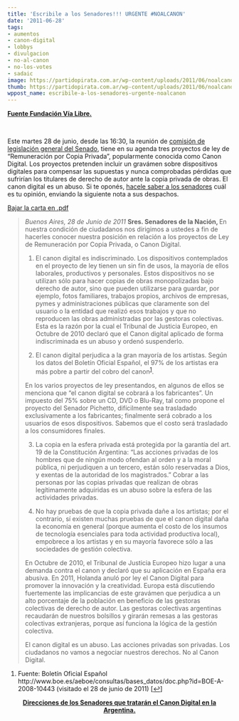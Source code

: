 ```yaml
---
title: 'Escribile a los Senadores!!! URGENTE #NOALCANON'
date: '2011-06-28'
tags:
- aumentos
- canon-digital
- lobbys
- divulgacion
- no-al-canon
- no-los-votes
- sadaic
image: https://partidopirata.com.ar/wp-content/uploads/2011/06/noalcanon5_red.jpg
thumb: https://partidopirata.com.ar/wp-content/uploads/2011/06/noalcanon5_red.jpg
wppost_name: escribile-a-los-senadores-urgente-noalcanon
---
```


<strong><a href="http://www.vialibre.org.ar/2011/06/28/urgente-escribile-a-los-senadores-y-deciles-que-no-al-canon-digital/" target="_blank">Fuente Fundación Vía Libre.</a></strong>

&nbsp;

Este martes 28 de junio, desde las 16:30, la reunión de <a href="http://www.senado.gov.ar/web/comisiones/reuComi.php?nro_comision=53">comisión  de legislación general del Senado</a>, tiene en su agenda tres  proyectos de ley de “Remuneración por Copia Privada”, popularmente  conocida como Canon Digital.  Los proyectos pretenden incluir un  gravámen sobre dispositivos digitales para compensar las supuestas y  nunca comprobadas pérdidas que sufrirían los titulares de derecho de  autor ante la copia privada de obras. El canon digital es un abuso. Si  te oponés, <a href="http://www.senado.gov.ar/web/comisiones/intComi.php?nro_comision=53">hacele  saber a los senadores</a> cuál es tu opinión, enviando la siguiente  nota a sus despachos.

<a href="http://www.vialibre.org.ar/wp-content/uploads/2011/06/canon.digital.pdf">Bajar  la carta en .pdf </a>
<blockquote><em>Buenos Aires, 28 de Junio de 2011</em>
<strong>Sres. Senadores de la Nación, </strong>
En nuestra condición de ciudadanos nos dirigimos a ustedes a fin de  hacerles conocer nuestra posición en relación a los proyectos de Ley de  Remuneración por Copia Privada, o Canon Digital.

1. El canon digital es indiscriminado. Los dispositivos contemplados  en el proyecto de ley tienen un sin fin de usos, la mayoría de ellos  laborales, productivos y personales.  Estos dispositivos no se utilizan  sólo para hacer copias de obras monopolizadas bajo derecho de autor,  sino que pueden utilizarse para guardar, por ejemplo, fotos familiares,  trabajos propios, archivos de empresas, pymes y administraciones  públicas que claramente son del usuario o la entidad que realizó esos  trabajos y que no reproducen las obras administradas por las gestoras  colectivas.    Esta es la razón por la cual el Tribunal de Justicia  Europeo, en Octubre de 2010 declaró que el Canon digital aplicado de  forma indiscriminada es un abuso y ordenó suspenderlo.

2. El canon digital perjudica a la gran mayoría de los artistas.  Según los datos del Boletín Oficial Español, el 97% de los artistas era  más pobre a partir del cobro del canon<sup><a id="identifier_0_6296" title=" Fuente: Boletín Oficial Español   http://www.boe.es/aeboe/consultas/bases_datos/doc.php?id=BOE-A-2008-10443   (visitado el 28 de junio de 2011)  " href="http://www.vialibre.org.ar/2011/06/28/urgente-escribile-a-los-senadores-y-deciles-que-no-al-canon-digital/#footnote_0_6296">1</a></sup>.

En los varios proyectos de ley presentandos, en algunos de ellos se  menciona que “el canon digital se cobrará a los fabricantes”. Un  impuesto del 75% sobre un CD, DVD o Blu-Ray, tal como propone el  proyecto del Senador Pichetto, difícilmente sea trasladado  exclusivamente a los fabricantes; finalmente será cobrado a los usuarios  de esos dispositivos.  Sabemos que el costo será trasladado a los  consumidores finales.

3. La copia en la esfera privada está protegida por la garantía del  art. 19 de la Constitución Argentina: “Las acciones privadas de los  hombres que de ningún modo ofendan al orden y a la moral pública, ni  perjudiquen a un tercero, están sólo reservadas a Dios, y exentas de la  autoridad de los magistrados.”  Cobrar a las personas por las copias  privadas que realizan de obras legítimamente adquiridas es un abuso  sobre la esfera de las actividades privadas.

4. No hay pruebas de que la copia privada dañe a los artistas; por el  contrario, sí existen muchas pruebas de que el canon digital daña la  economía en general (porque aumenta el costo de los insumos de  tecnología esenciales para toda actividad productiva local), empobrece a  los artistas y en su mayoría favorece sólo a las sociedades de gestión  colectiva.

En Octubre de 2010, el Tribunal de Justicia Europeo hizo lugar a una  demanda contra el canon y declaró que su aplicación en España era  abusiva.  En 2011, Holanda anuló por ley el Canon Digital para promover  la innovación y la creatividad.  Europa está discutiendo fuertemente las  implicancias de este gravámen que perjudica a un alto porcentaje de la  población en beneficio de las gestoras colectivas de derecho de autor.   Las gestoras colectivas argentinas recaudarán de nuestros bolsillos y  girarán remesas a las gestoras colectivas extranjeras, porque así  funciona la lógica de la gestión colectiva.

El canon digital es un abuso.  Las acciones privadas son privadas.  Los ciudadanos no vamos a negociar nuestros derechos.   No al Canon  Digital.</blockquote>
<ol>
	<li id="footnote_0_6296"> Fuente:  Boletín Oficial Español   http://www.boe.es/aeboe/consultas/bases_datos/doc.php?id=BOE-A-2008-10443   (visitado el 28 de junio de 2011)   [<a href="http://www.vialibre.org.ar/2011/06/28/urgente-escribile-a-los-senadores-y-deciles-que-no-al-canon-digital/#identifier_0_6296">↩</a>]</li>
</ol>
<p style="text-align: center;"><strong> <a href="https://partidopirata.com.ar/1211/nolosvotes-noalcanon-noalcanenargentina-senadores-que-tratan-el-canon">Direcciones de los Senadores que tratarán el Canon Digital en la Argentina.</a></strong></p>

